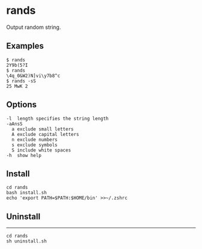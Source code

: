 # rands

Output random string.


## Examples

```
$ rands
2Y9b(5?I
$ rands
\4q_0&W2)N]vi\y7b8^c
$ rands -sS
25 MwK 2
```


## Options

```
-l  length specifies the string length
-aAnsS
  a exclude small letters
  A exclude capital letters
  n exclude numbers
  s exclude symbols
  S include white spaces
-h  show help
```


## Install

```
cd rands
bash install.sh
echo 'export PATH=$PATH:$HOME/bin' >>~/.zshrc
```


## Uninstall
------
```
cd rands
sh uninstall.sh
```